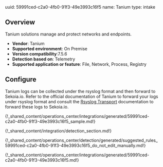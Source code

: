 uuid: 59991ced-c2a0-4fb0-91f3-49e3993c16f5
name: Tanium
type: intake

## Overview
Tanium solutions manage and protect networks and endpoints.

- **Vendor**: Tanium
- **Supported environment**: On Premise
- **Version compatibility**:7.5.6
- **Detection based on**: Telemetry
- **Supported application or feature**: File, Network, Process, Registry


## Configure
Tanium logs can be collected under the rsyslog format and then forward to Sekoia.io. Refer to the official documentation of Tanium to forward your logs under rsyslog format and consult the [Rsyslog Transport](/integration/ingestion_methods/rsyslog) documentation to forward these logs to Sekoia.io.

{!_shared_content/operations_center/integrations/generated/59991ced-c2a0-4fb0-91f3-49e3993c16f5_sample.md!}

{!_shared_content/integration/detection_section.md!}

{!_shared_content/operations_center/detection/generated/suggested_rules_59991ced-c2a0-4fb0-91f3-49e3993c16f5_do_not_edit_manually.md!}

{!_shared_content/operations_center/integrations/generated/59991ced-c2a0-4fb0-91f3-49e3993c16f5.md!}
